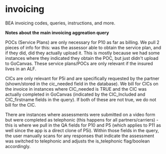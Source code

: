 # invoicing
BEA invoicing codes, queries, instructions, and more.

**Notes about the main invoicing aggreation query**

POCs (Service Plans) are only necessary for P10 as far as billing. We pull 2 pieces of info for this: was the assessor able to obtain the service plan, and if they did, did they actually upload it. This is mostly because we had some instances where they indicated they obtain the POC, but just didn't upload to GoCanvas. These service plans/POCs are only relevant if the insured lives in an ALF.

CICs are only relevant for P5i and are specifically requested by the partner (shown/stored in the cic_needed field in the database). We bill for CICs on the invoice in instances where CIC_needed is TRUE and the CIC was actually completed in GoCanvas (indicated by the CIC_Included and CIC_firstname fields in the query). If both of these are not true, we do not bill for the CIC.

There are instances where assessments were submitted on a video form but were completed as telephonic (this happens for all partners/carriers) - this is where we pull in the QA fields for P10 and P5 (which applies to P11 as well since the app is a direct clone of P5i). Within those fields in the query, the user manually scans for any responses that indicate the assessment was switched to telephonic and adjusts the is_telephonic flag/boolean accordingly.
